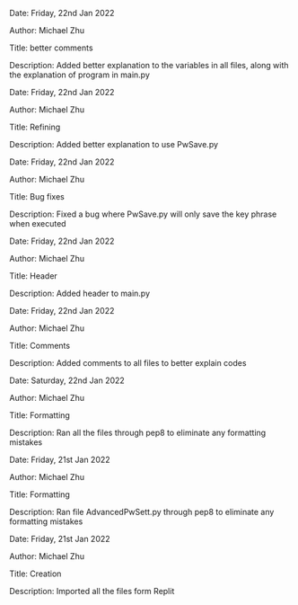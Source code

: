 Date: Friday, 22nd Jan 2022

Author: Michael Zhu

Title: better comments

Description: Added better explanation to the variables in all files, along with the explanation of program in main.py

Date: Friday, 22nd Jan 2022

Author: Michael Zhu

Title: Refining

Description: Added better explanation to use PwSave.py

Date: Friday, 22nd Jan 2022

Author: Michael Zhu

Title: Bug fixes

Description: Fixed a bug where PwSave.py will only save the key phrase when executed

Date: Friday, 22nd Jan 2022

Author: Michael Zhu

Title: Header

Description: Added header to main.py

Date: Friday, 22nd Jan 2022

Author: Michael Zhu

Title: Comments

Description: Added comments to all files to better explain codes

Date: Saturday, 22nd Jan 2022

Author: Michael Zhu

Title: Formatting

Description: Ran all the files through pep8 to eliminate any formatting mistakes

Date: Friday, 21st Jan 2022

Author: Michael Zhu

Title: Formatting

Description: Ran file AdvancedPwSett.py through pep8 to eliminate any formatting mistakes

Date: Friday, 21st Jan 2022

Author: Michael Zhu

Title: Creation

Description: Imported all the files form Replit
